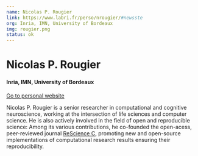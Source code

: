 ```yaml
---
name: Nicolas P. Rougier
link: https://www.labri.fr/perso/nrougier/#newsste
org: Inria, IMN, University of Bordeaux
img: rougier.png
status: ok
---
```


# Nicolas P. Rougier

#### Inria, IMN, University of Bordeaux

[Go to personal website](https://www.labri.fr/perso/nrougier/#newsste)

Nicolas P. Rougier is a senior researcher in computational and cognitive neuroscience, working at the intersection of life sciences and computer science. He is also actively involved in the field of open and reproducible science: Among its various contributions, he co-founded the open-acess, peer-reviewed journal <a href="https://rescience.github.io/" target="_blank"> ReScience&nbsp;C</a>, promoting new and open-source implementations of computational research results ensuring their reproducibility.

        